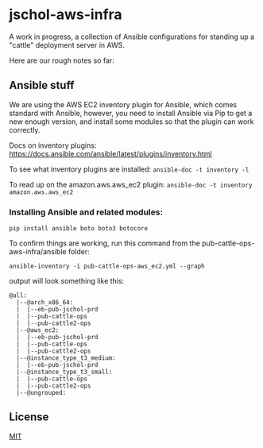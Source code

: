 # jschol-aws-infra

A work in progress, a collection of Ansible configurations for standing up a "cattle" deployment server in AWS.

Here are our rough notes so far:

## Ansible stuff

We are using the AWS EC2 inventory plugin for Ansible, which comes standard with Ansible, however, you need to install Ansible via Pip to get a new enough version, and install some modules so that the plugin can work correctly.

Docs on inventory plugins:
https://docs.ansible.com/ansible/latest/plugins/inventory.html

To see what inventory plugins are installed:
`ansible-doc -t inventory -l`

To read up on the amazon.aws.aws_ec2 plugin:
`ansible-doc -t inventory amazon.aws.aws_ec2`

### Installing Ansible and related modules:

`pip install ansible boto boto3 botocore`

To confirm things are working, run this command from the pub-cattle-ops-aws-infra/ansible folder:

`ansible-inventory -i pub-cattle-ops-aws_ec2.yml --graph`

output will look something like this:

```
@all:
  |--@arch_x86_64:
  |  |--eb-pub-jschol-prd
  |  |--pub-cattle-ops
  |  |--pub-cattle2-ops
  |--@aws_ec2:
  |  |--eb-pub-jschol-prd
  |  |--pub-cattle-ops
  |  |--pub-cattle2-ops
  |--@instance_type_t3_medium:
  |  |--eb-pub-jschol-prd
  |--@instance_type_t3_small:
  |  |--pub-cattle-ops
  |  |--pub-cattle2-ops
  |--@ungrouped:
```

## License

[MIT](LICENSE)
